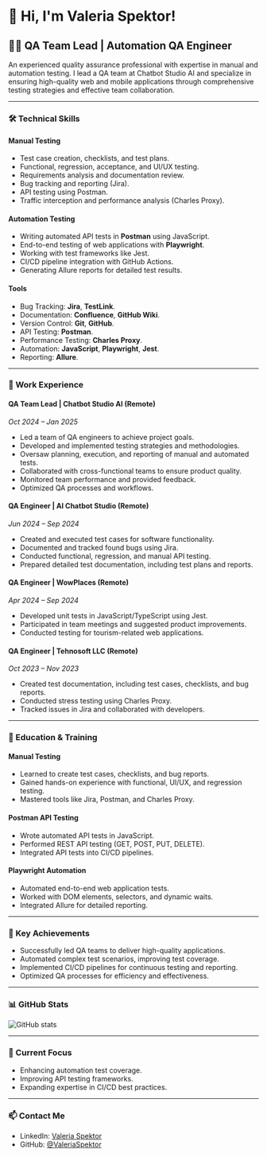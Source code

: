 # 👋 Hi, I'm Valeria Spektor!

## 👩‍💻 QA Team Lead | Automation QA Engineer

An experienced quality assurance professional with expertise in manual and automation testing. I lead a QA team at Chatbot Studio AI and specialize in ensuring high-quality web and mobile applications through comprehensive testing strategies and effective team collaboration.

---

### 🛠️ Technical Skills

#### **Manual Testing**
- Test case creation, checklists, and test plans.
- Functional, regression, acceptance, and UI/UX testing.
- Requirements analysis and documentation review.
- Bug tracking and reporting (Jira).
- API testing using Postman.
- Traffic interception and performance analysis (Charles Proxy).

#### **Automation Testing**
- Writing automated API tests in **Postman** using JavaScript.
- End-to-end testing of web applications with **Playwright**.
- Working with test frameworks like Jest.
- CI/CD pipeline integration with GitHub Actions.
- Generating Allure reports for detailed test results.

#### **Tools**
- Bug Tracking: **Jira**, **TestLink**.
- Documentation: **Confluence**, **GitHub Wiki**.
- Version Control: **Git**, **GitHub**.
- API Testing: **Postman**.
- Performance Testing: **Charles Proxy**.
- Automation: **JavaScript**, **Playwright**, **Jest**.
- Reporting: **Allure**.

---

### 💼 Work Experience

#### **QA Team Lead | Chatbot Studio AI (Remote)**  
*Oct 2024 – Jan 2025*  
- Led a team of QA engineers to achieve project goals.
- Developed and implemented testing strategies and methodologies.
- Oversaw planning, execution, and reporting of manual and automated tests.
- Collaborated with cross-functional teams to ensure product quality.
- Monitored team performance and provided feedback.
- Optimized QA processes and workflows.

#### **QA Engineer | AI Chatbot Studio (Remote)**  
*Jun 2024 – Sep 2024*  
- Created and executed test cases for software functionality.
- Documented and tracked found bugs using Jira.
- Conducted functional, regression, and manual API testing.
- Prepared detailed test documentation, including test plans and reports.

#### **QA Engineer | WowPlaces (Remote)**  
*Apr 2024 – Sep 2024*  
- Developed unit tests in JavaScript/TypeScript using Jest.
- Participated in team meetings and suggested product improvements.
- Conducted testing for tourism-related web applications.

#### **QA Engineer | Tehnosoft LLC (Remote)**  
*Oct 2023 – Nov 2023*  
- Created test documentation, including test cases, checklists, and bug reports.
- Conducted stress testing using Charles Proxy.
- Tracked issues in Jira and collaborated with developers.

---

### 📘 Education & Training

#### **Manual Testing**
- Learned to create test cases, checklists, and bug reports.
- Gained hands-on experience with functional, UI/UX, and regression testing.
- Mastered tools like Jira, Postman, and Charles Proxy.

#### **Postman API Testing**
- Wrote automated API tests in JavaScript.
- Performed REST API testing (GET, POST, PUT, DELETE).
- Integrated API tests into CI/CD pipelines.

#### **Playwright Automation**
- Automated end-to-end web application tests.
- Worked with DOM elements, selectors, and dynamic waits.
- Integrated Allure for detailed reporting.

---

### 🌟 Key Achievements
- Successfully led QA teams to deliver high-quality applications.
- Automated complex test scenarios, improving test coverage.
- Implemented CI/CD pipelines for continuous testing and reporting.
- Optimized QA processes for efficiency and effectiveness.

---

### 📊 GitHub Stats
![GitHub stats](https://github-readme-stats.vercel.app/api?username=ValeriaSpektor&show_icons=true&theme=radical)

---

### 🎯 Current Focus
- Enhancing automation test coverage.
- Improving API testing frameworks.
- Expanding expertise in CI/CD best practices.

---

### 📫 Contact Me
- LinkedIn: [Valeria Spektor](https://linkedin.com/in/valeria-spektor-748a8469/)
- GitHub: [@ValeriaSpektor](https://github.com/ValeriaSpektor)


